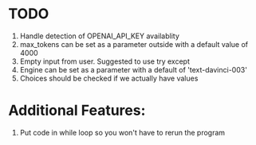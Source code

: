 # TODO
1. Handle detection of OPENAI_API_KEY availablity
2. max_tokens can be set as a parameter outside with a default value of 4000
3. Empty input from user. Suggested to use try except
4. Engine can be set as a parameter with a default of 'text-davinci-003'
5. Choices should be checked if we actually have values

# Additional Features:
1. Put code in while loop so you won't have to rerun the program
